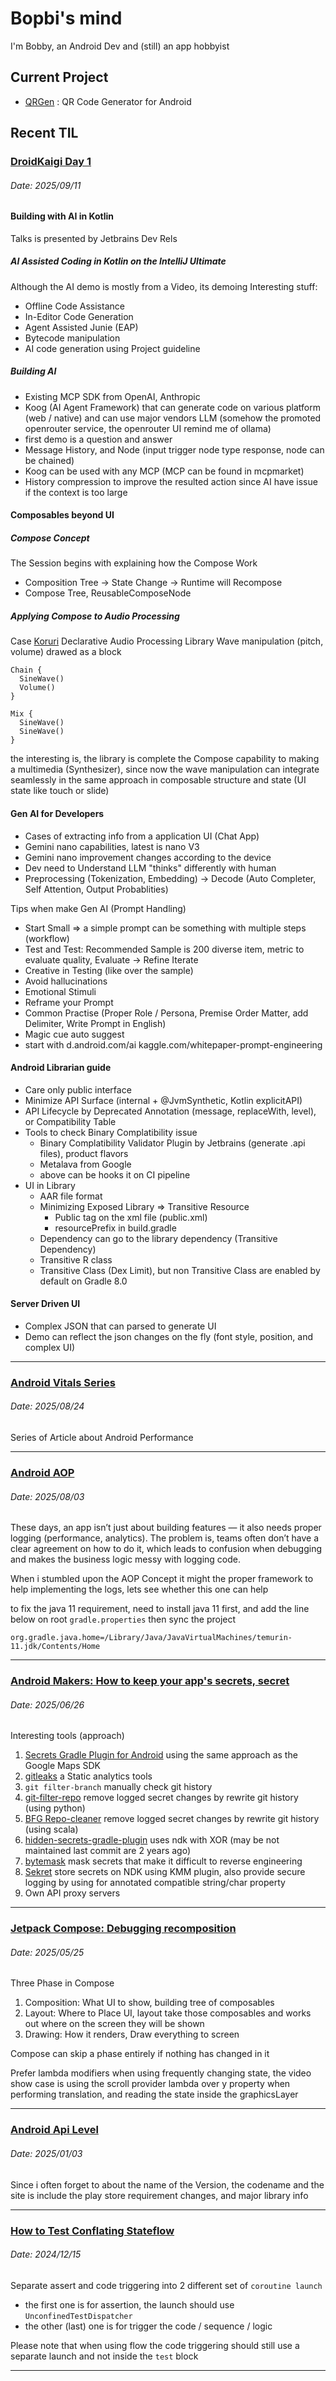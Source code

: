 # Bopbi's mind

I'm Bobby, an Android Dev and (still) an app hobbyist

## Current Project

- [QRGen](https://bobbyprabowo.com/qrgen) : QR Code Generator for Android

## Recent TIL

<!-- Post Template

### [Title](Url)
###### Date: 2025/08/24

Content here

---

-->

### [DroidKaigi Day 1](https://2025.droidkaigi.jp/en/timetable/9-11/)
###### Date: 2025/09/11

#### Building with AI in Kotlin
Talks is presented by Jetbrains Dev Rels

##### AI Assisted Coding in Kotlin on the IntelliJ Ultimate
Although the AI demo is mostly from a Video, its demoing Interesting stuff:
- Offline Code Assistance
- In-Editor Code Generation
- Agent Assisted Junie (EAP)
- Bytecode manipulation
- AI code generation using Project guideline

##### Building AI
- Existing MCP SDK from OpenAI, Anthropic
- Koog (AI Agent Framework) that can generate code on various platform (web / native) and can use major vendors LLM (somehow the promoted openrouter service, the openrouter UI remind me of ollama)
- first demo is a question and answer
- Message History, and Node (input trigger node type response, node can be chained)
- Koog can be used with any MCP (MCP can be found in mcpmarket)
- History compression to improve the resulted action since AI have issue if the context is too large

#### Composables beyond UI

##### Compose Concept
The Session begins with explaining how the Compose Work
- Composition Tree -> State Change -> Runtime will Recompose
- Compose Tree, ReusableComposeNode

##### Applying Compose to Audio Processing
Case [Koruri](https://github.com/Koruri/Koruri) Declarative Audio Processing Library
Wave manipulation (pitch, volume) drawed as a block
```
Chain {
  SineWave()
  Volume()
}

Mix {
  SineWave()
  SineWave()
}
```
the interesting is, the library is complete the Compose capability to making a multimedia (Synthesizer), since now the wave manipulation can integrate seamlessly in the same approach in composable structure and state (UI state like touch or slide)

#### Gen AI for Developers
- Cases of extracting info from a application UI (Chat App)
- Gemini nano capabilities, latest is nano V3
- Gemini nano improvement changes according to the device
- Dev need to Understand LLM "thinks" differently with human
- Preprocessing (Tokenization, Embedding) -> Decode (Auto Completer, Self Attention, Output Probablities)

Tips when make Gen AI (Prompt Handling)
- Start Small => a simple prompt can be something with multiple steps (workflow)
- Test and Test: Recommended Sample is 200 diverse item, metric to evaluate quality, Evaluate -> Refine Iterate
- Creative in Testing (like over the sample)
- Avoid hallucinations
- Emotional Stimuli
- Reframe your Prompt
- Common Practise (Proper Role / Persona, Premise Order Matter, add Delimiter, Write Prompt in English)
- Magic cue auto suggest
- start with d.android.com/ai kaggle.com/whitepaper-prompt-engineering

#### Android Librarian guide
- Care only public interface
- Minimize API Surface (internal + @JvmSynthetic, Kotlin explicitAPI)
- API Lifecycle by Deprecated Annotation (message, replaceWith, level), or Compatibility Table
- Tools to check Binary Complatibility issue
  - Binary Complatibility Validator Plugin by Jetbrains (generate .api files), product flavors
  - Metalava from Google
  - above can be hooks it on CI pipeline
- UI in Library
  - AAR file format
  - Minimizing Exposed Library => Transitive Resource
    - Public tag on the xml file (public.xml)
    - resourcePrefix in build.gradle
  - Dependency can go to the library dependency (Transitive Dependency)
  - Transitive R class
  - Transitive Class (Dex Limit), but non Transitive Class are enabled by default on Gradle 8.0

#### Server Driven UI
- Complex JSON that can parsed to generate UI
- Demo can reflect the json changes on the fly (font style, position, and complex UI)

---

### [Android Vitals Series](https://dev.to/pyricau/series/7827)
###### Date: 2025/08/24

Series of Article about Android Performance

---

### [Android AOP](https://flyjingfish.github.io/AndroidAOP/)
###### Date: 2025/08/03

These days, an app isn’t just about building features — it also needs proper logging (performance, analytics).
The problem is, teams often don’t have a clear agreement on how to do it, which leads to confusion when debugging and makes the business logic messy with logging code.

When i stumbled upon the AOP Concept it might the proper framework to help implementing the logs, lets see whether this one can help

to fix the java 11 requirement, need to install java 11 first, and add the line below on root `gradle.properties` then sync the project
```
org.gradle.java.home=/Library/Java/JavaVirtualMachines/temurin-11.jdk/Contents/Home
```

---

### [Android Makers: How to keep your app's secrets, secret](https://www.youtube.com/watch?v=H-wdOLCIiXA)
###### Date: 2025/06/26

Interesting tools (approach)
1. [Secrets Gradle Plugin for Android](https://developers.google.com/maps/documentation/android-sdk/secrets-gradle-plugin) using the same approach as the Google Maps SDK
2. [gitleaks](https://gitleaks.io/) a Static analytics tools
3. `git filter-branch` manually check git history
4. [git-filter-repo](https://github.com/newren/git-filter-repo) remove logged secret changes by rewrite git history (using python)
5. [BFG Repo-cleaner](https://rtyley.github.io/bfg-repo-cleaner/) remove logged secret changes by rewrite git history (using scala)
6. [hidden-secrets-gradle-plugin](https://github.com/klaxit/hidden-secrets-gradle-plugin) uses ndk with XOR (may be not maintained last commit are 2 years ago)
7. [bytemask](https://patilshreyas.github.io/bytemask/introduction.html) mask secrets that make it difficult to reverse engineering
8. [Sekret](https://github.com/DatL4g/Sekret) store secrets on NDK using KMM plugin, also provide secure logging by using for annotated compatible string/char property
9. Own API proxy servers

---

### [Jetpack Compose: Debugging recomposition](https://www.youtube.com/watch?v=SWBN0y0lFNY)
###### Date: 2025/05/25

Three Phase in Compose

1. Composition: What UI to show, building tree of composables
2. Layout: Where to Place UI, layout take those composables and works out where on the screen they will be shown
3. Drawing: How it renders, Draw everything to screen

Compose can skip a phase entirely if nothing has changed in it

Prefer lambda modifiers when using frequently changing state, the video show case is using the scroll provider lambda over y property when performing translation, and reading the state inside the graphicsLayer

---

### [Android Api Level](https://apilevels.com)
###### Date: 2025/01/03

Since i often forget to about the name of the Version, the codename
and the site is include the play store requirement changes, and major library info

---

### [How to Test Conflating Stateflow](https://zsmb.co/conflating-stateflows/)
###### Date: 2024/12/15

Separate assert and code triggering into 2 different set of `coroutine launch`
* the first one is for assertion, the launch should use `UnconfinedTestDispatcher`
* the other (last) one is for trigger the code / sequence / logic

Please note that when using flow the code triggering should still use a separate launch and not inside the `test` block

---
